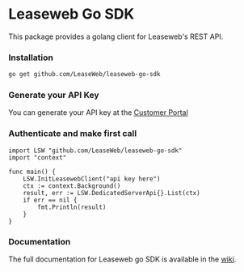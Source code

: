 # Leaseweb Go SDK

This package provides a golang client for Leaseweb's REST API.

### Installation

```bash
go get github.com/LeaseWeb/leaseweb-go-sdk
```

### Generate your API Key
You can generate your API key at the [Customer Portal](https://secure.leaseweb.com/)

### Authenticate and make first call
```golang
import LSW "github.com/LeaseWeb/leaseweb-go-sdk"
import "context"

func main() {
    LSW.InitLeasewebClient("api key here")
    ctx := context.Background()
    result, err := LSW.DedicatedServerApi{}.List(ctx)
    if err == nil {
        fmt.Println(result)
    }
}
```

### Documentation
The full documentation for Leaseweb go SDK is available in the [wiki](https://github.com/LeaseWeb/leaseweb-go-sdk/wiki).

